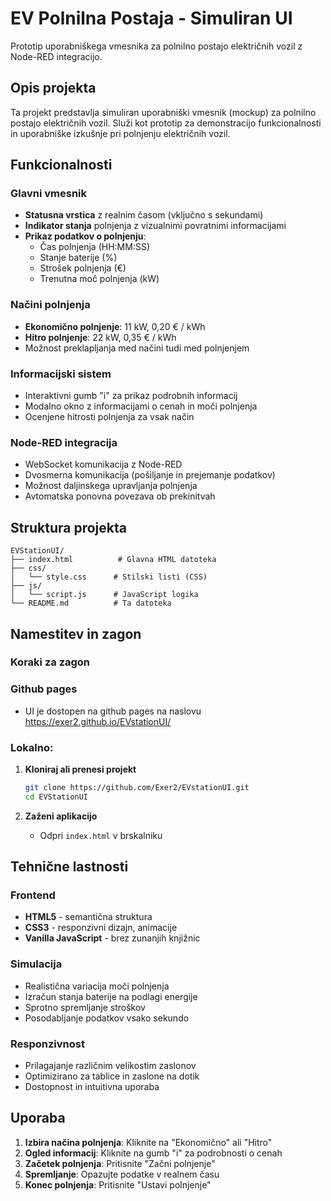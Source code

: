 # EV Polnilna Postaja - Simuliran UI

Prototip uporabniškega vmesnika za polnilno postajo električnih vozil z Node-RED integracijo.

## Opis projekta

Ta projekt predstavlja simuliran uporabniški vmesnik (mockup) za polnilno postajo električnih vozil. Služi kot prototip za demonstracijo funkcionalnosti in uporabniške izkušnje pri polnjenju električnih vozil.

## Funkcionalnosti

### Glavni vmesnik
- **Statusna vrstica** z realnim časom (vključno s sekundami)
- **Indikator stanja** polnjenja z vizualnimi povratnimi informacijami
- **Prikaz podatkov o polnjenju**:
  - Čas polnjenja (HH:MM:SS)
  - Stanje baterije (%)
  - Strošek polnjenja (€)
  - Trenutna moč polnjenja (kW)

### Načini polnjenja
- **Ekonomično polnjenje**: 11 kW, 0,20 € / kWh
- **Hitro polnjenje**: 22 kW, 0,35 € / kWh
- Možnost preklapljanja med načini tudi med polnjenjem

### Informacijski sistem
- Interaktivni gumb "i" za prikaz podrobnih informacij
- Modalno okno z informacijami o cenah in moči polnjenja
- Ocenjene hitrosti polnjenja za vsak način

### Node-RED integracija
- WebSocket komunikacija z Node-RED
- Dvosmerna komunikacija (pošiljanje in prejemanje podatkov)
- Možnost daljinskega upravljanja polnjenja
- Avtomatska ponovna povezava ob prekinitvah

## Struktura projekta

```
EVStationUI/
├── index.html          # Glavna HTML datoteka
├── css/
│   └── style.css      # Stilski listi (CSS)
├── js/
│   └── script.js      # JavaScript logika
└── README.md          # Ta datoteka
```

## Namestitev in zagon

### Koraki za zagon

### Github pages
   - UI je dostopen na github pages na naslovu https://exer2.github.io/EVstationUI/
  
### Lokalno:

1. **Kloniraj ali prenesi projekt**
   ```bash
   git clone https://github.com/Exer2/EVstationUI.git
   cd EVStationUI
   ```

2. **Zaženi aplikacijo**
   - Odpri `index.html` v brskalniku


## Tehnične lastnosti

### Frontend
- **HTML5** - semantična struktura
- **CSS3** - responzivni dizajn, animacije
- **Vanilla JavaScript** - brez zunanjih knjižnic

### Simulacija
- Realistična variacija moči polnjenja
- Izračun stanja baterije na podlagi energije
- Sprotno spremljanje stroškov
- Posodabljanje podatkov vsako sekundo

### Responzivnost
- Prilagajanje različnim velikostim zaslonov
- Optimizirano za tablice in zaslone na dotik
- Dostopnost in intuitivna uporaba

## Uporaba

1. **Izbira načina polnjenja**: Kliknite na "Ekonomično" ali "Hitro"
2. **Ogled informacij**: Kliknite na gumb "i" za podrobnosti o cenah
3. **Začetek polnjenja**: Pritisnite "Začni polnjenje"
4. **Spremljanje**: Opazujte podatke v realnem času
5. **Konec polnjenja**: Pritisnite "Ustavi polnjenje"
